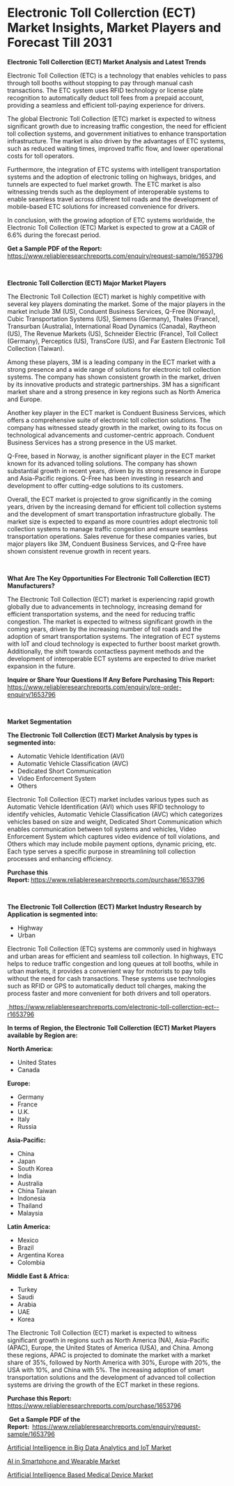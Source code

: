 <p><h1>Electronic Toll Collerction (ECT) Market Insights, Market Players and Forecast Till 2031</h1></p><p><strong>Electronic Toll Collerction (ECT) Market Analysis and Latest Trends</strong></p>
<p><p>Electronic Toll Collection (ETC) is a technology that enables vehicles to pass through toll booths without stopping to pay through manual cash transactions. The ETC system uses RFID technology or license plate recognition to automatically deduct toll fees from a prepaid account, providing a seamless and efficient toll-paying experience for drivers.</p><p>The global Electronic Toll Collection (ETC) market is expected to witness significant growth due to increasing traffic congestion, the need for efficient toll collection systems, and government initiatives to enhance transportation infrastructure. The market is also driven by the advantages of ETC systems, such as reduced waiting times, improved traffic flow, and lower operational costs for toll operators.</p><p>Furthermore, the integration of ETC systems with intelligent transportation systems and the adoption of electronic tolling on highways, bridges, and tunnels are expected to fuel market growth. The ETC market is also witnessing trends such as the deployment of interoperable systems to enable seamless travel across different toll roads and the development of mobile-based ETC solutions for increased convenience for drivers.</p><p>In conclusion, with the growing adoption of ETC systems worldwide, the Electronic Toll Collection (ETC) Market is expected to grow at a CAGR of 6.6% during the forecast period.</p></p>
<p><strong>Get a Sample PDF of the Report:&nbsp;</strong> <a href="https://www.reliableresearchreports.com/enquiry/request-sample/1653796">https://www.reliableresearchreports.com/enquiry/request-sample/1653796</a></p>
<p>&nbsp;</p>
<p><strong>Electronic Toll Collerction (ECT) Major Market Players</strong></p>
<p><p>The Electronic Toll Collection (ECT) market is highly competitive with several key players dominating the market. Some of the major players in the market include 3M (US), Conduent Business Services, Q-Free (Norway), Cubic Transportation Systems (US), Siemens (Germany), Thales (France), Transurban (Australia), International Road Dynamics (Canada), Raytheon (US), The Revenue Markets (US), Schneider Electric (France), Toll Collect (Germany), Perceptics (US), TransCore (US), and Far Eastern Electronic Toll Collection (Taiwan).</p><p>Among these players, 3M is a leading company in the ECT market with a strong presence and a wide range of solutions for electronic toll collection systems. The company has shown consistent growth in the market, driven by its innovative products and strategic partnerships. 3M has a significant market share and a strong presence in key regions such as North America and Europe.</p><p>Another key player in the ECT market is Conduent Business Services, which offers a comprehensive suite of electronic toll collection solutions. The company has witnessed steady growth in the market, owing to its focus on technological advancements and customer-centric approach. Conduent Business Services has a strong presence in the US market.</p><p>Q-Free, based in Norway, is another significant player in the ECT market known for its advanced tolling solutions. The company has shown substantial growth in recent years, driven by its strong presence in Europe and Asia-Pacific regions. Q-Free has been investing in research and development to offer cutting-edge solutions to its customers.</p><p>Overall, the ECT market is projected to grow significantly in the coming years, driven by the increasing demand for efficient toll collection systems and the development of smart transportation infrastructure globally. The market size is expected to expand as more countries adopt electronic toll collection systems to manage traffic congestion and ensure seamless transportation operations. Sales revenue for these companies varies, but major players like 3M, Conduent Business Services, and Q-Free have shown consistent revenue growth in recent years.</p></p>
<p>&nbsp;</p>
<p><strong>What Are The Key Opportunities For Electronic Toll Collerction (ECT) Manufacturers?</strong></p>
<p><p>The Electronic Toll Collection (ECT) market is experiencing rapid growth globally due to advancements in technology, increasing demand for efficient transportation systems, and the need for reducing traffic congestion. The market is expected to witness significant growth in the coming years, driven by the increasing number of toll roads and the adoption of smart transportation systems. The integration of ECT systems with IoT and cloud technology is expected to further boost market growth. Additionally, the shift towards contactless payment methods and the development of interoperable ECT systems are expected to drive market expansion in the future.</p></p>
<p><strong>Inquire or Share Your Questions If Any Before Purchasing This Report:</strong> <a href="https://www.reliableresearchreports.com/enquiry/pre-order-enquiry/1653796">https://www.reliableresearchreports.com/enquiry/pre-order-enquiry/1653796</a></p>
<p>&nbsp;</p>
<p><strong>Market Segmentation</strong></p>
<p><strong>The Electronic Toll Collerction (ECT) Market Analysis by types is segmented into:</strong></p>
<p><ul><li>Automatic Vehicle Identification (AVI)</li><li>Automatic Vehicle Classification (AVC)</li><li>Dedicated Short Communication</li><li>Video Enforcement System</li><li>Others</li></ul></p>
<p><p>Electronic Toll Collection (ECT) market includes various types such as Automatic Vehicle Identification (AVI) which uses RFID technology to identify vehicles, Automatic Vehicle Classification (AVC) which categorizes vehicles based on size and weight, Dedicated Short Communication which enables communication between toll systems and vehicles, Video Enforcement System which captures video evidence of toll violations, and Others which may include mobile payment options, dynamic pricing, etc. Each type serves a specific purpose in streamlining toll collection processes and enhancing efficiency.</p></p>
<p><strong>Purchase this Report:&nbsp;</strong><a href="https://www.reliableresearchreports.com/purchase/1653796">https://www.reliableresearchreports.com/purchase/1653796</a></p>
<p>&nbsp;</p>
<p><strong>The Electronic Toll Collerction (ECT) Market Industry Research by Application is segmented into:</strong></p>
<p><ul><li>Highway</li><li>Urban</li></ul></p>
<p><p>Electronic Toll Collection (ETC) systems are commonly used in highways and urban areas for efficient and seamless toll collection. In highways, ETC helps to reduce traffic congestion and long queues at toll booths, while in urban markets, it provides a convenient way for motorists to pay tolls without the need for cash transactions. These systems use technologies such as RFID or GPS to automatically deduct toll charges, making the process faster and more convenient for both drivers and toll operators.</p></p>
<p><a href="https://www.reliableresearchreports.com/electronic-toll-collerction-ect--r1653796">&nbsp;https://www.reliableresearchreports.com/electronic-toll-collerction-ect--r1653796</a></p>
<p><strong>In terms of Region, the Electronic Toll Collerction (ECT) Market Players available by Region are:</strong></p>
<p>
    <p> <strong> North America: </strong>
        <ul>
            <li>United States</li>
            <li>Canada</li>
        </ul>
        </p> 
    <p> <strong> Europe: </strong>
        <ul>
            <li>Germany</li>
            <li>France</li>
            <li>U.K.</li>
            <li>Italy</li>
            <li>Russia</li>
        </ul>
        </p> 
    <p> <strong> Asia-Pacific: </strong>
        <ul>
            <li>China</li>
            <li>Japan</li>
            <li>South Korea</li>
            <li>India</li>
            <li>Australia</li>
            <li>China Taiwan</li>
            <li>Indonesia</li>
            <li>Thailand</li>
            <li>Malaysia</li>
        </ul>
        </p> 
    <p> <strong> Latin America: </strong>
        <ul>
            <li>Mexico</li>
            <li>Brazil</li>
            <li>Argentina Korea</li>
            <li>Colombia</li>
        </ul>
        </p> 
    <p> <strong> Middle East & Africa: </strong>
        <ul>
            <li>Turkey</li>
            <li>Saudi</li>
            <li>Arabia</li>
            <li>UAE</li>
            <li>Korea</li>
        </ul>
    </p>
    </p>
<p><p>The Electronic Toll Collection (ECT) market is expected to witness significant growth in regions such as North America (NA), Asia-Pacific (APAC), Europe, the United States of America (USA), and China. Among these regions, APAC is projected to dominate the market with a market share of 35%, followed by North America with 30%, Europe with 20%, the USA with 10%, and China with 5%. The increasing adoption of smart transportation solutions and the development of advanced toll collection systems are driving the growth of the ECT market in these regions.</p></p>
<p><strong>Purchase this Report: </strong><a href="https://www.reliableresearchreports.com/purchase/1653796">https://www.reliableresearchreports.com/purchase/1653796</a></p>
<p>&nbsp;<strong>Get a Sample PDF of the Report:&nbsp;&nbsp;</strong><a href="https://www.reliableresearchreports.com/enquiry/request-sample/1653796">https://www.reliableresearchreports.com/enquiry/request-sample/1653796</a></p>
<p><strong></strong></p>
<p><p><a href="https://github.com/julyju69/Market-Research-Report-List-4/blob/main/artificial-intelligence-in-big-data-analytics-and-iot-market.md">Artificial Intelligence in Big Data Analytics and IoT Market</a></p><p><a href="https://github.com/RichRobinson5/Market-Research-Report-List-6/blob/main/ai-in-smartphone-and-wearable-market.md">AI in Smartphone and Wearable Market</a></p><p><a href="https://github.com/gdfhhhj/Market-Research-Report-List-5/blob/main/artificial-intelligence-based-medical-device-market.md">Artificial Intelligence Based Medical Device Market</a></p></p>